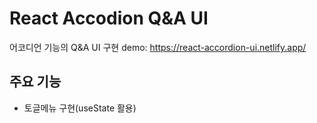 # React Accodion Q&A UI
어코디언 기능의 Q&A UI 구현
demo: https://react-accordion-ui.netlify.app/

## 주요 기능
- 토글메뉴 구현(useState 활용)
